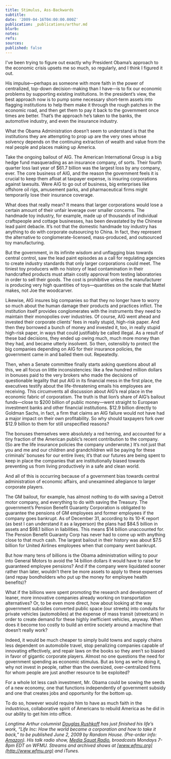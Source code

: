 ```yaml
---
title: Stimulus, Ass-Backwards
subtitle: 
date: '2009-04-16T04:00:00.000Z'
publication: _publications/arthur.md
blurb: 
notes: 
refs: 
sources: 
published: false
---
```

I've been trying to figure out exactly why President Obama’s approach to the economic crisis upsets me so much, so regularly, and I think I figured it out.

His impulse—perhaps as someone with more faith in the power of centralized, top-down decision-making than I have—is to fix our economic problems by supporting existing institutions. In the president’s view, the best approach now is to pump some necessary short-term assets into flagging institutions to help them make it through the rough patches in the economic road, and then get them to pay it back to the government once times are better. That’s the approach he’s taken to the banks, the automotive industry, and even the insurance industry.

What the Obama Administration doesn’t seem to understand is that the institutions they are attempting to prop up are the very ones whose solvency depends on the continuing extraction of wealth and value from the real people and places making up America.

Take the ongoing bailout of AIG. The American International Group is a big hedge fund masquerading as an insurance company, of sorts. Their fourth quarter loss last year of $61.7 billion was the largest loss by any company, ever. The core business of AIG, and the reason the government feels it is crucial to keep them afloat at taxpayer expense, is insuring corporations against lawsuits. Were AIG to go out of business, big enterprises like offshore oil rigs, amusement parks, and pharmaceutical firms might temporarily lose their insurance coverage.

What does that really mean? It means that larger corporations would lose a certain amount of their unfair leverage over smaller concerns. The handmade toy industry, for example, made up of thousands of individual craftspeople and cottage businesses, has been devastated by the Chinese lead paint debacle. It’s not that the domestic handmade toy industry has anything to do with corporate outsourcing to China. In fact, they represent the alternative to conglomerate-licensed, mass-produced, and outsourced toy manufacturing.

But the government, in its infinite wisdom and unflagging bias towards central control, saw the lead paint episodes as a call for regulating agencies to create industry standards that only larger corporations could meet. The tiniest toy producers with no history of lead contamination in their handcrafted products must attain costly approval from testing laboratories in order to sell their goods. The cost is prohibitive unless the manufacturer is producing very high quantities of toys—quantities on the scale that Mattel makes, not Joe the woodcarver.

Likewise, AIG insures big companies so that they no longer have to worry so much about the human damage their products and practices inflict. The institution itself provides conglomerates with the instruments they need to maintain their monopolies over industries. Of course, AIG went ahead and invested their corporate clients’ fees in really stupid, high-risk paper. And then they borrowed a bunch of money and invested it, too, in really stupid high-risk paper, in ways that could justifiably be called illegal. As a result of these bad decisions, they ended up owing much, much more money than they had, and became utterly insolvent. So then, ostensibly to protect the big companies depending on AIG for their insurance policies, the government came in and bailed them out. Repeatedly.

Then, when a Senate committee finally starts asking questions about all this, we all focus on little inconsistencies: like a few hundred million dollars in bonuses paid to the very brokers who made the decisions of questionable legality that put AIG in its financial mess in the first place, the executives testify about the life-threatening emails his employees are receiving. This circumvents all discussion about AIG’s real place in the economic fabric of corporatism. The truth is that lion’s share of AIG’s bailout funds—close to $200 billion of public money—went straight to European investment banks and other financial institutions. $12.9 billion directly to Goldman Sachs, in fact, a firm that claims an AIG failure would not have had a major impact on their own profitability. So why should taxpayers fork over $12.9 billion to them for still unspecified reasons?

The bonuses themselves were absolutely a red herring, and accounted for a tiny fraction of the American public’s recent contribution to the company. (So are the life insurance policies the company underwrote.) It’s not just that you and me and our children and grandchildren will be paying for these criminals’ bonuses for our entire lives; it’s that our futures are being spent to keep in place the companies that are institutionally biased towards preventing us from living productively in a safe and clean world.

And all of this is occurring because of a government bias towards central administration of economic affairs, and unexamined allegiance to larger corporate players.

The GM bailout, for example, has almost nothing to do with saving a Detroit motor company, and everything to do with saving the Treasury. The government’s Pension Benefit Guaranty Corporation is obligated to guarantee the pensions of GM employees and former employees if the company goes bankrupt. As of December 31, according to its 10-K report (as best I can understand it as a layperson) the plans had $84.5 billion in assets and $98.1 billion in liabilities. This means $14 billion unaccounted for. The Pension Benefit Guaranty Corp has never had to come up with anything close to that much cash. The largest bailout in their history was about $7.5 billion for United Airlines employees when that company went bankrupt.

But how many tens of billions is the Obama administration willing to pour into General Motors to avoid the 14 billion dollars it would have to raise for guaranteed employee pensions? And if the company were liquidated sooner rather than later, wouldn’t there be more assets to apply to these expenses (and repay bondholders who put up the money for employee health benefits)?

What if the billions were spent promoting the research and development of leaner, more innovative companies already working on transportation alternatives? Or, to be even more direct, how about looking at the way government subsidies converted public space (our streets) into conduits for private vehicles (automobiles) at the expense of mass transit (streetcars) in order to create demand for these highly inefficient vehicles, anyway. When does it become too costly to build an entire society around a machine that doesn’t really work?

Indeed, it would be much cheaper to simply build towns and supply chains less dependent on automobile travel, stop penalizing companies capable of innovating effectively, and repair laws on the books so they aren’t so biased in favor of gigantic corporate players. Almost no one questions the need for government spending as economic stimulus. But as long as we’re doing it, why not invest in people, rather than the oversized, over-centralized firms for whom people are just another resource to be exploited?

For a whole lot less cash investment, Mr. Obama could be sowing the seeds of a new economy, one that functions independently of government subsidy and one that creates jobs and opportunity for the bottom up.

To do so, however would require him to have as much faith in the industrious, collaborative spirit of Americans to rebuild America as he did in our ability to get him into office.

*Longtime Arthur columnist [Douglas Rushkoff](http://rushkoff.com/) has just finished his life’s work, “Life Inc: How the world became a corporation and how to take it back,” to be published June 2, 2009 by Random House. (Pre-order info: [Amazon](http://www.amazon.com/gp/product/1400066891?ie=UTF8&tag=barbelith&linkCode=as2&camp=1789&creative=390957&creativeASIN=1400066891)). His talk radio show, [Media Squat Radio](http://mediasquat.net/), broadcasts Mondays 7-8pm EDT on WFMU. Streams and archived shows at [www.wfmu.org](http://www.wfmu.org) and iTunes.*
